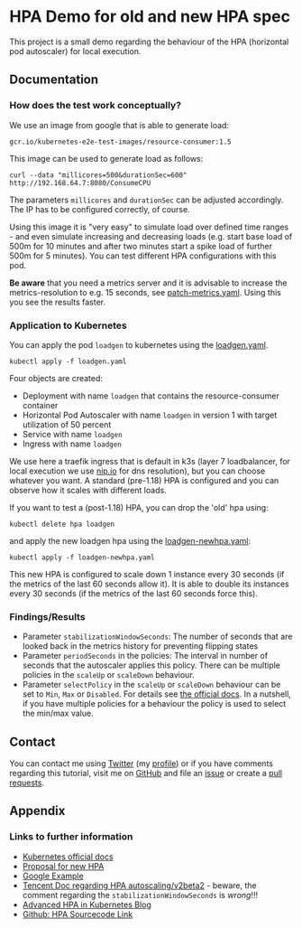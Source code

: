 # HPA Demo for old and new HPA spec

This project is a small demo regarding the behaviour of the HPA (horizontal pod autoscaler) for local execution.

## Documentation

### How does the test work conceptually?

We use an image from google that is able to generate load:

    gcr.io/kubernetes-e2e-test-images/resource-consumer:1.5

This image can be used to generate load as follows:

    curl --data "millicores=500&durationSec=600" http://192.168.64.7:8080/ConsumeCPU

The parameters `millicores` and `durationSec` can be adjusted accordingly. The IP has to be configured correctly, of course.

Using this image it is "very easy" to simulate load over defined time ranges - and even simulate increasing and decreasing loads (e.g. start base load of 500m for 10 minutes and after two minutes start a spike load of further 500m for 5 minutes). You can test different HPA configurations with this pod.

**Be aware** that you need a metrics server and it is advisable to increase the metrics-resolution to e.g. 15 seconds, see [patch-metrics.yaml](./patch-metrics.yaml). Using this you see the results faster.

### Application to Kubernetes

You can apply the pod `loadgen` to kubernetes using the [loadgen.yaml](./loadgen.yaml).

    kubectl apply -f loadgen.yaml

Four objects are created:

- Deployment with name `loadgen` that contains the resource-consumer container
- Horizontal Pod Autoscaler with name `loadgen` in version 1 with target utilization of 50 percent
- Service with name `loadgen`
- Ingress with name `loadgen`

We use here a traefik ingress that is default in k3s (layer 7 loadbalancer, for local execution we use [nip.io](https://nip.io) for dns resolution), but you can choose whatever you want. A standard (pre-1.18) HPA is configured and you can observe how it scales with different loads.

If you want to test a (post-1.18) HPA, you can drop the 'old' hpa using:

    kubectl delete hpa loadgen

and apply the new loadgen hpa using the [loadgen-newhpa.yaml](./loadgen-newhpa.yaml):

    kubectl apply -f loadgen-newhpa.yaml

This new HPA is configured to scale down 1 instance every 30 seconds (if the metrics of the last 60 seconds allow it). It is able to double its instances every 30 seconds (if the metrics of the last 60 seconds force this).

### Findings/Results

- Parameter `stabilizationWindowSeconds`: The number of seconds that are looked back in the metrics history for preventing flipping states
- Parameter `periodSeconds` in the policies: The interval in number of seconds that the autoscaler applies this policy. There can be multiple policies in the `scaleUp` or `scaleDown` behaviour.
- Parameter `selectPolicy` in the `scaleUp` or `scaleDown` behaviour can be set to `Min`, `Max` or `Disabled`. For details see [the official docs](https://kubernetes.io/docs/tasks/run-application/horizontal-pod-autoscale/#scaling-policies). In a nutshell, if you have multiple policies for a behaviour the policy is used to select the min/max value.

## Contact

You can contact me using [Twitter](https://twitter.com/intent/tweet?url=https%3a%2f%2fstefanjacobs.github.io%2ftutorials%2f&text=Developing%20with%20Kubernetes%20and%20Docker%20on%20localhost%20without%20messing%20up%20your%20system&via=stefanjacobs&original_referer=https://stefanjacobs.github.io/tutorials/) (my [profile](https://twitter.com/stefanj78)) or if you have comments regarding this tutorial, visit me on [GitHub](https://github.com/stefanjacobs/tutorials) and file an [issue](https://github.com/stefanjacobs/tutorials/issues) or create a [pull requests](https://github.com/stefanjacobs/tutorials/pulls).

## Appendix

### Links to further information

- [Kubernetes official docs](https://kubernetes.io/docs/tasks/run-application/horizontal-pod-autoscale/)
- [Proposal for new HPA](https://github.com/kubernetes/enhancements/tree/master/keps/sig-autoscaling/853-configurable-hpa-scale-velocity#story-6-avoid-false-positive-signals-for-scaling-up)
- [Google Example](https://cloud.google.com/kubernetes-engine/docs/how-to/horizontal-pod-autoscaling#multiple-metrics)
- [Tencent Doc regarding HPA autoscaling/v2beta2](https://intl.cloud.tencent.com/document/product/457/39126#references) - beware, the comment regarding the `stabilizationWindowSeconds` is _wrong_!!!
- [Advanced HPA in Kubernetes Blog](https://www.kloia.com/blog/advanced-hpa-in-kubernetes)
- [Github: HPA Sourcecode Link](https://github.com/kubernetes/kubernetes/tree/master/pkg/controller/podautoscaler)
